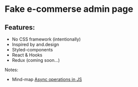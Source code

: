 # Fake e-commerse admin page

## Features:

- No CSS framework (intentionally)
- Inspired by and.design
- Styled-components
- React & Hooks
- Redux (coming soon...)


Notes:
- Mind-map [Async operations in JS](https://mm.tt/1406095339?t=TcgVGdwpS1)
